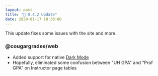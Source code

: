 ```yaml
---
layout: post
title: "🔧 0.4.2 Update"
date: 2020-01-17 10:30:00
---
```


This update fixes some issues with the site and more.

### @cougargrades/web
- Added support for native [Dark Mode](https://developer.mozilla.org/en-US/docs/Web/CSS/@media/prefers-color-scheme)
- Hopefully, eliminated some confusion between "UH GPA" and "Prof GPA" on Instructor page tables
